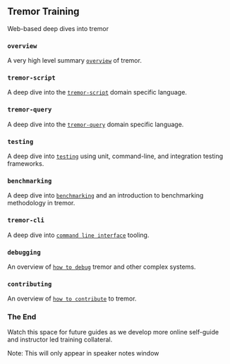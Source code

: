 ## Tremor Training
<!-- .slide: data-background="#FF7733" -->

Web-based deep dives into tremor

>>>

### `overview`

A very high level summary [`overview`](./overview/index.html) of tremor.

>>>

### `tremor-script`

A deep dive into the [`tremor-script`](./tremor-script/index.html) domain specific
language.

>>>

### `tremor-query`

A deep dive into the [`tremor-query`](./tremor-query/index.html) domain specific
language.

>>>

### `testing`

A deep dive into [`testing`](./testing/index.html) using unit, command-line,
and integration testing frameworks.

>>>

### `benchmarking`

A deep dive into [`benchmarking`](./testing/benchmark.html) and an introduction
to benchmarking methodology in tremor.

>>>

### `tremor-cli`

A deep dive into [`command line interface`](./tremor-cli/index.html) tooling.

>>>

### `debugging`

An overview of [`how to debug`](./debugging/index.html) tremor and other complex systems.

>>>

### `contributing`

An overview of [`how to contribute`](./contributing/index.html) to tremor.

>>>

### The End
<!-- .slide: data-background="#33FF77" -->

Watch this space for future guides as we develop
more online self-guide and instructor led training
collateral.

Note: This will only appear in speaker notes window


